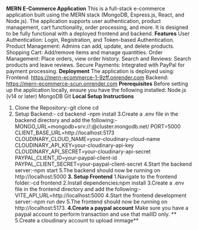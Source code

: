 **MERN E-Commerce Application**
This is a full-stack e-commerce application built using the MERN stack (MongoDB, Express.js, React, and Node.js). The application supports user authentication, product management, cart functionality, order processing, and more. It is designed to be fully functional with a deployed frontend and backend.
**Features**
User Authentication: Login, Registration, and Token-based Authentication.
Product Management: Admins can add, update, and delete products.
Shopping Cart: Add/remove items and manage quantities.
Order Management: Place orders, view order history.
Search and Reviews: Search products and leave reviews.
Secure Payments: Integrated with PayPal for payment processing.
**Deployment**
The application is deployed using:
    Frontend: https://mern-ecommerce-1-9zff.onrender.com
    Backend: https://mern-ecommerce-scun.onrender.com
**Prerequisites**
Before setting up the application locally, ensure you have the following installed:
Node.js (v14 or later)
MongoDB
Git
**Local Setup Instructions**
1. Clone the Repository:-git clone <repository-url>
cd <repository-folder>
2. Setup Backend:- cd backend
-npm install 
3.Create a .env file in the backend directory and add the following:-
MONGO_URL=mongodb+srv://<username>:<password>@cluster.mongodb.net/<dbname>
PORT=5000
CLIENT_BASE_URL=http://localhost:5173
CLOUDINARY_CLOUD_NAME=your-cloudinary-cloud-name
CLOUDINARY_API_KEY=your-cloudinary-api-key
CLOUDINARY_API_SECRET=your-cloudinary-api-secret
PAYPAL_CLIENT_ID=your-paypal-client-id
PAYPAL_CLIENT_SECRET=your-paypal-client-secret
4.Start the backend server:-npm start
5.The backend should now be running on http://localhost:5000
**3. Setup Frontend**
   1.Navigate to the frontend folder:-cd frontend
   2.Install dependencies:npm install
   3.Create a .env file in the frontend directory and add the following:-VITE_API_URL=http://localhost:5000
   4.Start the frontend development server:-npm run dev
   5.The frontend should now be running on http://localhost:5173.
 **4.Create a paypal account**
   Make sure you have a paypal account to perform transaction and use that mailID only.
  ** 5.Create a cloudinary account to upload immage**
